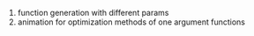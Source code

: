 1. function generation with different params
2. animation for optimization methods of one argument functions